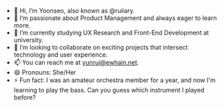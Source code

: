 - 👋 Hi, I’m Yoonseo, also known as @ruiiary.
- 👀 I’m passionate about Product Management and always eager to learn more.
- 🌱 I’m currently studying UX Research and Front-End Development at university.
- 💞️ I’m looking to collaborate on exciting projects that intersect technology and user experience.
- 📫 You can reach me at yunrui@ewhain.net.
- 😄 Pronouns: She/Her
- ⚡ Fun fact: I was an amateur orchestra member for a year, and now I'm learning to play the bass. Can you guess which instrument I played before?

<!---
ruiiary/ruiiary is a ✨ special ✨ repository because its `README.md` (this file) appears on your GitHub profile.
You can click the Preview link to take a look at your changes.
--->
